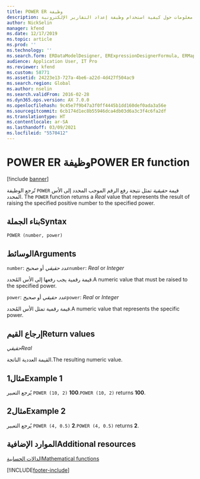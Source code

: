 ```yaml
---
title: POWER ER وظيفة
description: يوفر هذا الموضوع معلومات حول كيفية استخدام وظيفة إعداد التقارير الإلكترونية POWER (ER).
author: NickSelin
manager: kfend
ms.date: 12/17/2019
ms.topic: article
ms.prod: ''
ms.technology: ''
ms.search.form: ERDataModelDesigner, ERExpressionDesignerFormula, ERMappedFormatDesigner, ERModelMappingDesigner
audience: Application User, IT Pro
ms.reviewer: kfend
ms.custom: 58771
ms.assetid: 24223e13-727a-4be6-a22d-4d427f504ac9
ms.search.region: Global
ms.author: nselin
ms.search.validFrom: 2016-02-28
ms.dyn365.ops.version: AX 7.0.0
ms.openlocfilehash: 9c45e7f9b47a3f0ff4445b1dd160def0ada3a56e
ms.sourcegitcommit: 6cb174d1ec8b55946dca4db03d6a3c3f4c6fa2df
ms.translationtype: HT
ms.contentlocale: ar-SA
ms.lasthandoff: 03/09/2021
ms.locfileid: "5570412"
---
```

# <a name="power-er-function"></a><span data-ttu-id="a2ccf-103">POWER ER وظيفة</span><span class="sxs-lookup"><span data-stu-id="a2ccf-103">POWER ER function</span></span>

[!include [banner](../includes/banner.md)]

<span data-ttu-id="a2ccf-104">تُرجع الوظيفة `POWER` قيمة *حقيقية* تمثل نتيجة رفع الرقم الموجب المحدد إلى الأس المحدد.‬ </span><span class="sxs-lookup"><span data-stu-id="a2ccf-104">The `POWER` function returns a *Real* value that represents the result of raising the specified positive number to the specified power.</span></span>

## <a name="syntax"></a><span data-ttu-id="a2ccf-105">بناء الجملة</span><span class="sxs-lookup"><span data-stu-id="a2ccf-105">Syntax</span></span>

```vb
POWER (number, power)
```

## <a name="arguments"></a><span data-ttu-id="a2ccf-106">الوسائط</span><span class="sxs-lookup"><span data-stu-id="a2ccf-106">Arguments</span></span>

<span data-ttu-id="a2ccf-107">`number`: *عدد حقيقي* أو *صحيح*</span><span class="sxs-lookup"><span data-stu-id="a2ccf-107">`number`: *Real* or *Integer*</span></span>

<span data-ttu-id="a2ccf-108">قيمة رقمية يجب رفعها إلى الأس المُحدد.</span><span class="sxs-lookup"><span data-stu-id="a2ccf-108">A numeric value that must be raised to the specified power.</span></span>

<span data-ttu-id="a2ccf-109">`power`: *عدد حقيقي* أو *صحيح*</span><span class="sxs-lookup"><span data-stu-id="a2ccf-109">`power`: *Real* or *Integer*</span></span>

<span data-ttu-id="a2ccf-110">قيمة رقمية تمثل الأس المُحدد.</span><span class="sxs-lookup"><span data-stu-id="a2ccf-110">A numeric value that represents the specific power.</span></span>

## <a name="return-values"></a><span data-ttu-id="a2ccf-111">إرجاع القيم</span><span class="sxs-lookup"><span data-stu-id="a2ccf-111">Return values</span></span>

<span data-ttu-id="a2ccf-112">*حقيقي*</span><span class="sxs-lookup"><span data-stu-id="a2ccf-112">*Real*</span></span>

<span data-ttu-id="a2ccf-113">القيمة العددية الناتجة.</span><span class="sxs-lookup"><span data-stu-id="a2ccf-113">The resulting numeric value.</span></span>

## <a name="example-1"></a><span data-ttu-id="a2ccf-114">مثال1</span><span class="sxs-lookup"><span data-stu-id="a2ccf-114">Example 1</span></span>

<span data-ttu-id="a2ccf-115">يُرجع التعبير `POWER (10, 2)` **100**.</span><span class="sxs-lookup"><span data-stu-id="a2ccf-115">`POWER (10, 2)` returns **100**.</span></span>

## <a name="example-2"></a><span data-ttu-id="a2ccf-116">مثال2</span><span class="sxs-lookup"><span data-stu-id="a2ccf-116">Example 2</span></span>

<span data-ttu-id="a2ccf-117">يُرجع التعبير `POWER (4, 0.5)` **2**.</span><span class="sxs-lookup"><span data-stu-id="a2ccf-117">`POWER (4, 0.5)` returns **2**.</span></span>

## <a name="additional-resources"></a><span data-ttu-id="a2ccf-118">الموارد الإضافية</span><span class="sxs-lookup"><span data-stu-id="a2ccf-118">Additional resources</span></span>

[<span data-ttu-id="a2ccf-119">الدالات الحسابية</span><span class="sxs-lookup"><span data-stu-id="a2ccf-119">Mathematical functions</span></span>](er-functions-category-mathematical.md)


[!INCLUDE[footer-include](../../../includes/footer-banner.md)]